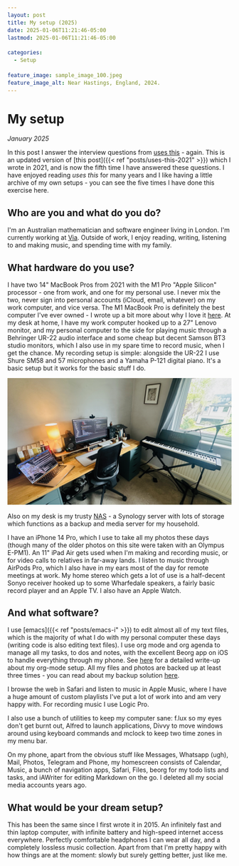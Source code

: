 ```yaml
---
layout: post
title: My setup (2025)
date: 2025-01-06T11:21:46-05:00
lastmod: 2025-01-06T11:21:46-05:00

categories:
  - Setup

feature_image: sample_image_100.jpeg
feature_image_alt: Near Hastings, England, 2024. 
---
```


# My setup

*January 2025*

In this post I answer the interview questions from [uses this](http://usesthis.com/) - again. This is an updated version of [this post]({{< ref "posts/uses-this-2021" >}}) which I wrote in 2021, and is now the fifth time I have answered these questions. I have enjoyed reading *uses this* for many years and I like having a little archive of my own setups - you can see the five times I have done this exercise here. 

## Who are you and what do you do?

I'm an Australian mathematician and software engineer living in London. I'm currently working at [Via](https://ridewithvia.com). Outside of work, I enjoy reading, writing, listening to and making music, and spending time with my family. 

## What hardware do you use?

I have two 14" MacBook Pros from 2021 with the M1 Pro "Apple Silicon" processor - one from work, and one for my personal use. I never mix the two, never sign into personal accounts (iCloud, email, whatever) on my work computer, and vice versa. The M1 MacBook Pro is definitely the best computer I've ever owned - I wrote up a bit more about why I love it [here](https://www.mtsolitary.com/20220328150308-m1_pro_macbook_pro/). At my desk at home, I have my work computer hooked up to a 27" Lenovo monitor, and my personal computer to the side for playing music through a Behringer UR-22 audio interface and some cheap but decent Samson BT3 studio monitors, which I also use in my spare time to record music, when I get the chance. My recording setup is simple: alongside the UR-22 I use Shure SM58 and 57 microphones and a Yamaha P-121 digital piano. It's a basic setup but it works for the basic stuff I do.

![My setup](IMG_3506.png)

Also on my desk is my trusty [NAS](https://en.wikipedia.org/wiki/Network-attached_storage) - a Synology server with lots of storage which functions as a backup and media server for my household. 

I have an iPhone 14 Pro, which I use to take all my photos these days (though many of the older photos on this site were taken with an Olympus E-PM1). An 11" iPad Air gets used when I'm making and recording music, or for video calls to relatives in far-away lands. I listen to music through AirPods Pro, which I also have in my ears most of the day for remote meetings at work. My home stereo which gets a lot of use is a half-decent Sonyo receiver hooked up to some Wharfedale speakers, a fairly basic record player and an Apple TV. I also have an Apple Watch. 

## And what software?

I use [emacs]({{< ref "posts/emacs-i" >}}) to edit almost all of my text files, which is the majority of what I do with my personal computer these days (writing code is also editing text files). I use org mode and org agenda to manage all my tasks, to dos and notes, with the excellent Beorg app on iOS to handle everything through my phone. See [here](https://www.mtsolitary.com/20210309194647-my-org-mode-setup/) for a detailed write-up about my org-mode setup. All my files and photos are backed up at least three times - you can read about my backup solution [here](https://www.mtsolitary.com/20230507063159-backups_public/). 

I browse the web in Safari and listen to music in Apple Music, where I have a huge amount of custom playlists I've put a lot of work into and am very happy with. For recording music I use Logic Pro. 

I also use a bunch of utilities to keep my computer sane: f.lux so my eyes don't get burnt out, Alfred to launch applications, Divvy to move windows around using keyboard commands and mclock to keep two time zones in my menu bar.

On my phone, apart from the obvious stuff like Messages, Whatsapp (ugh), Mail, Photos, Telegram and Phone, my homescreen consists of Calendar, Music, a bunch of navigation apps, Safari, Files, beorg for my todo lists and tasks, and iAWriter for editing Markdown on the go. I deleted all my social media accounts years ago. 

## What would be your dream setup?

This has been the same since I first wrote it in 2015. An infinitely fast and thin laptop computer, with infinite battery and high-speed internet access everywhere. Perfectly comfortable headphones I can wear all day, and a completely lossless music collection. Apart from that I'm pretty happy with how things are at the moment: slowly but surely getting better, just like me. 

